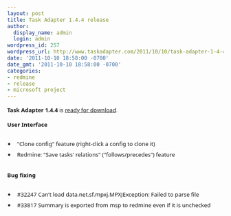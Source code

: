 ```yaml
---
layout: post
title: Task Adapter 1.4.4 release
author:
  display_name: admin
  login: admin
wordpress_id: 257
wordpress_url: http://www.taskadapter.com/2011/10/10/task-adapter-1-4-4-release/
date: '2011-10-10 18:58:00 -0700'
date_gmt: '2011-10-10 18:58:00 -0700'
categories:
- redmine
- release
- microsoft project
---
```

<p><b style="background-color: white; font-family: 'Lucida Grande', 'Lucida Sans Unicode', 'Segoe UI', Helvetica, Arial, sans-serif; font-size: 13px; line-height: 20px;">Task Adapter 1.4.4</b><span style="background-color: white; font-family: 'Lucida Grande', 'Lucida Sans Unicode', 'Segoe UI', Helvetica, Arial, sans-serif; font-size: 13px; line-height: 20px;">&nbsp;is </span><a href="http://www.taskadapter.com/download" style="background-color: white; font-family: 'Lucida Grande', 'Lucida Sans Unicode', 'Segoe UI', Helvetica, Arial, sans-serif; font-size: 13px; line-height: 20px;">ready for download</a><span style="background-color: white; color: #7a7a7a; font-family: 'Lucida Grande', 'Lucida Sans Unicode', 'Segoe UI', Helvetica, Arial, sans-serif; font-size: 13px; line-height: 20px;">.</span><br/>
<div style="font-family: 'Lucida Grande', 'Lucida Sans Unicode', 'Segoe UI', Helvetica, Arial, sans-serif; font-size: 13px; line-height: 20px; margin-bottom: 25px;"><b style="background-color: white;">User Interface</b></div>
<ul style="font-family: 'Lucida Grande', 'Lucida Sans Unicode', 'Segoe UI', Helvetica, Arial, sans-serif; font-size: 13px; line-height: 20px; margin-bottom: 0.25em; margin-left: 1em; margin-right: 0px; margin-top: 0px; padding-bottom: 0px; padding-left: 0px; padding-right: 0px; padding-top: 0px;">
<li style="margin-bottom: 0px; margin-left: 5px; margin-right: 0px; margin-top: 0px; padding-bottom: 5px; padding-left: 5px; padding-right: 0px; padding-top: 0px;"><span style="background-color: white;">"Clone config" feature (right-click a config to clone it)</span></li>
<li style="margin-bottom: 0px; margin-left: 5px; margin-right: 0px; margin-top: 0px; padding-bottom: 5px; padding-left: 5px; padding-right: 0px; padding-top: 0px;"><span style="background-color: white;">Redmine: "Save tasks' relations" ("follows/precedes") feature</span></li></ul>
<div style="font-family: 'Lucida Grande', 'Lucida Sans Unicode', 'Segoe UI', Helvetica, Arial, sans-serif; font-size: 13px; line-height: 20px; margin-bottom: 25px;"><b style="background-color: white;"><br/>Bug fixing</b></div>
<ul style="font-family: 'Lucida Grande', 'Lucida Sans Unicode', 'Segoe UI', Helvetica, Arial, sans-serif; font-size: 13px; line-height: 20px; margin-bottom: 0.25em; margin-left: 1em; margin-right: 0px; margin-top: 0px; padding-bottom: 0px; padding-left: 0px; padding-right: 0px; padding-top: 0px;">
<li style="margin-bottom: 0px; margin-left: 5px; margin-right: 0px; margin-top: 0px; padding-bottom: 5px; padding-left: 5px; padding-right: 0px; padding-top: 0px;"><span style="background-color: white;">#32247 Can't load data.net.sf.mpxj.MPXJException: Failed to parse file</span></li>
<li style="margin-bottom: 0px; margin-left: 5px; margin-right: 0px; margin-top: 0px; padding-bottom: 5px; padding-left: 5px; padding-right: 0px; padding-top: 0px;"><span style="background-color: white;">#33817 Summary is exported from msp to redmine even if it is unchecked</span></li></ul></p>
